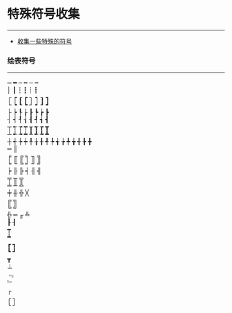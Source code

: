 # 特殊符号收集
---

- [收集一些特殊的符号](http://dev.yesky.com/89/33282589.shtml)

### 绘表符号
---

─ ━ ┄ ┅ ┈ ┉  
│ ┃ ┆ ┇ ┊ ┋  
┌ ┍ ┎ ┏ ┐ ┑ ┒ ┓  
└ ┕ ┖ ┗ ┘ ┙ ┚ ┛  
├ ┝ ┞ ┟ ┠ ┡ ┢ ┣  
┤ ┥ ┦ ┧ ┨ ┩ ┪ ┫  
┬ ┭ ┮ ┯ ┰ ┱ ┲ ┳  
┴ ┵ ┶ ┷ ┸ ┹ ┺ ┻  
┼ ┽ ┾ ┿ ╀ ╁ ╂ ╃ ╄ ╅ ╆ ╇ ╈ ╉ ╊ ╋  
═ ║  
╒ ╓ ╔ ╕ ╖ ╗  
╘ ╙ ╚ ╛ ╜ ╝  
╞ ╟ ╠ ╡ ╢ ╣  
╤ ╥ ╦   
╧ ╨ ╩  
╪ ╫ ╬ ╳  
╔ ╗  
╚ ╝  
 ╬ ═ ╓ ╩   
 ┠ ┨  
 ┯  
 ┷  
 ┏ ┓  
 ┗ ┛  
 ┳  
 ⊥  
﹃  
 ﹄  
 ┌  
╭ ╮  
╰ ╯